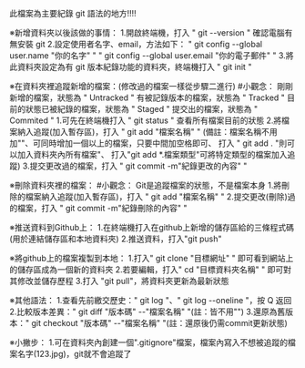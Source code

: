 此檔案為主要紀錄 git 語法的地方!!!!

※新增資料夾以後該做的事情：
    1.開啟終端機，打入 " git --version " 確認電腦有無安裝 git
    2.設定使用者名字、email，方法如下：
        " git config --global user.name "你的名字" "
        " git config --global user.email "你的電子郵件" "
    3.將此資料夾設定為有 git 版本紀錄功能的資料夾，終端機打入 " git init "

※在資料夾裡追蹤新增的檔案：(修改過的檔案一樣從步驟二進行)
    #小觀念：
        剛剛新增的檔案，狀態為 " Untracked "
        有被記錄版本的檔案，狀態為 " Tracked "
        目前的狀態已被紀錄的檔案，狀態為 " Staged "
        提交出的檔案，狀態為 " Commited "
    1.可先在終端機打入 " git status " 查看所有檔案目前的狀態
    2.將檔案納入追蹤(加入暫存區)，打入 " git add "檔案名稱" "
        (備註：檔案名稱不用加""、可同時增加一個以上的檔案，只要中間加空格即可、
        打入 " git add . "則可以加入資料夾內所有檔案"、
        打入"git add *.檔案類型"可將特定類型的檔案加入追蹤)
    3.提交更改過的檔案，打入 " git commit -m"紀錄更改的內容" "

※刪除資料夾裡的檔案：
    #小觀念：
        Git是追蹤檔案的狀態，不是檔案本身
    1.將刪除的檔案納入追蹤(加入暫存區)，打入 " git add "檔案名稱" "
    2.提交更改(刪除)過的檔案，打入 " git commit -m"紀錄刪除的內容" "

※推送資料到Github上：
    1.在終端機打入在github上新增的儲存區給的三條程式碼(用於連結儲存區和本地資料夾)
    2.推送資料，打入"git push"

※將github上的檔案複製到本地：
    1.打入" git clone "目標網址" " 即可看到網站上的儲存區成為一個新的資料夾
    2.若要編輯，打入" cd "目標資料夾名稱" " 即可對其修改並儲存歷程
    3.打入 "git pull"，將資料夾更新為最新狀態


※其他語法：
    1.查看先前繳交歷史：" git log "、" git log --oneline "，按 Q 返回
    2.比較版本差異：" git diff "版本碼" --"檔案名稱" "(註：皆不用"")
    3.還原為舊版本：" git checkout "版本碼" --"檔案名稱" "(註：還原後仍需commit更新狀態)

※小撇步：
    1.可在資料夾內創建一個".gitignore"檔案，檔案內寫入不想被追蹤的檔案名字(123.jpg)，git就不會追蹤了
